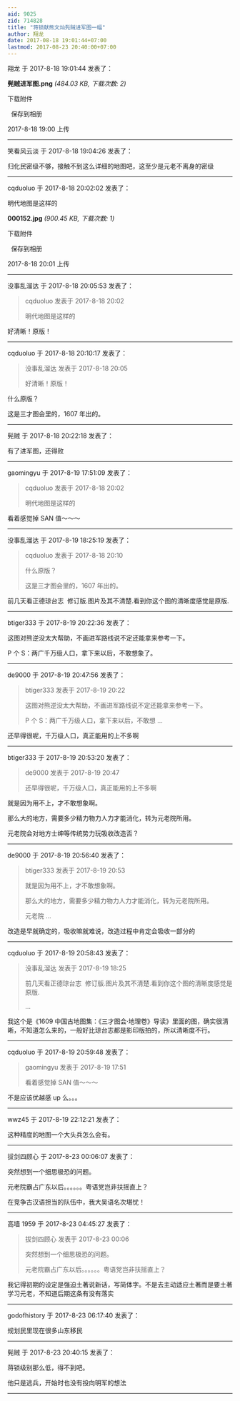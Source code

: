 ```yaml
---
aid: 9025
zid: 714828
title: "蒋锁献熊文灿髡贼进军图一幅"
author: 翔龙
date: 2017-08-18 19:01:44+07:00
lastmod: 2017-08-23 20:40:00+07:00
---
```


翔龙 于 2017-8-18 19:01:44 发表了：

**髡贼进军图.png** _(484.03 KB, 下载次数: 2)_

下载附件

&nbsp;
保存到相册

2017-8-18 19:00 上传

---

笑看风云淡 于 2017-8-18 19:04:26 发表了：

归化民密级不够，接触不到这么详细的地图吧，这至少是元老不离身的密级

---

cqduoluo 于 2017-8-18 20:02:02 发表了：

明代地图是这样的

**000152.jpg** _(900.45 KB, 下载次数: 1)_

下载附件

&nbsp;
保存到相册

2017-8-18 20:01 上传

---

没事乱溜达 于 2017-8-18 20:05:53 发表了：

> cqduoluo 发表于 2017-8-18 20:02
>
> 明代地图是这样的

好清晰！原版！

---

cqduoluo 于 2017-8-18 20:10:17 发表了：

> 没事乱溜达 发表于 2017-8-18 20:05
>
> 好清晰！原版！

什么原版？

这是三才图会里的，1607 年出的。

---

髡贼 于 2017-8-18 20:22:18 发表了：

有了进军图，还得败

---

gaomingyu 于 2017-8-19 17:51:09 发表了：

> cqduoluo 发表于 2017-8-18 20:02
>
> 明代地图是这样的

看着感觉掉 SAN 值～～～

---

没事乱溜达 于 2017-8-19 18:25:19 发表了：

> cqduoluo 发表于 2017-8-18 20:10
>
> 什么原版？
>
> 这是三才图会里的，1607 年出的。

前几天看正德琼台志&nbsp;&nbsp;修订版.图片及其不清楚.看到你这个图的清晰度感觉是原版.

---

btiger333 于 2017-8-19 20:22:36 发表了：

这图对熊逆没太大帮助，不画进军路线说不定还能拿来参考一下。

P 个 S：两广千万级人口，拿下来以后，不敢想象了。

---

de9000 于 2017-8-19 20:47:56 发表了：

> btiger333 发表于 2017-8-19 20:22
>
> 这图对熊逆没太大帮助，不画进军路线说不定还能拿来参考一下。
>
> P 个 S：两广千万级人口，拿下来以后，不敢想 ...

还早得很呢，千万级人口，真正能用的上不多啊

---

btiger333 于 2017-8-19 20:53:20 发表了：

> de9000 发表于 2017-8-19 20:47
>
> 还早得很呢，千万级人口，真正能用的上不多啊

就是因为用不上，才不敢想象啊。

那么大的地方，需要多少精力物力人力才能消化，转为元老院所用。

元老院会对地方士绅等传统势力玩吸收改造否？

---

de9000 于 2017-8-19 20:56:40 发表了：

> btiger333 发表于 2017-8-19 20:53
>
> 就是因为用不上，才不敢想象啊。
>
> 那么大的地方，需要多少精力物力人力才能消化，转为元老院所用。
>
> 元老院 ...

改造是早就确定的，吸收嘛就难说，改造过程中肯定会吸收一部分的

---

cqduoluo 于 2017-8-19 20:58:43 发表了：

> 没事乱溜达 发表于 2017-8-19 18:25
>
> 前几天看正德琼台志&nbsp;&nbsp;修订版.图片及其不清楚.看到你这个图的清晰度感觉是原版.
>
> ...

我这个是《1609 中国古地图集：《三才图会·地理卷》导读》里面的图，确实很清晰，不知道怎么来的，一般好比琼台志都是影印版拍的，所以清晰度不行。

---

cqduoluo 于 2017-8-19 20:59:48 发表了：

> gaomingyu 发表于 2017-8-19 17:51
>
> 看着感觉掉 SAN 值～～～

不是应该优越感 up 么。。。

---

wwz45 于 2017-8-19 22:12:21 发表了：

这种精度的地图一个大头兵怎么会有。

---

拔剑四顾心 于 2017-8-23 00:06:07 发表了：

突然想到一个细思极恐的问题。

元老院霸占广东以后。。。。。。粤语党岂非扶摇直上？

在竞争古汉语担当的队伍中，我大吴语名次堪忧！

---

高墙 1959 于 2017-8-23 04:45:27 发表了：

> 拔剑四顾心 发表于 2017-8-23 00:06
>
> 突然想到一个细思极恐的问题。
>
> 元老院霸占广东以后。。。。。。粤语党岂非扶摇直上？

我记得初期的设定是强迫土著说新话，写简体字。不是去主动适应土著而是要土著学习元老，不知道后期这条有没有落实

---

godofhistory 于 2017-8-23 06:17:40 发表了：

规划民里现在很多山东移民

---

髡贼 于 2017-8-23 20:40:15 发表了：

蒋锁级别那么低，得不到吧。

他只是逃兵，开始时也没有投向明军的想法

---
